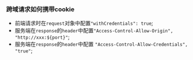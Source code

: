 ### 跨域请求如何携带cookie
- 前端请求时在`request`对象中配置`"withCredentials": true`;
- 服务端在`response`的`header`中配置`"Access-Control-Allow-Origin", "http://xxx:${port}"`;
- 服务端在`response`的`header`中配置 `"Access-Control-Allow-Credentials", "true"`;